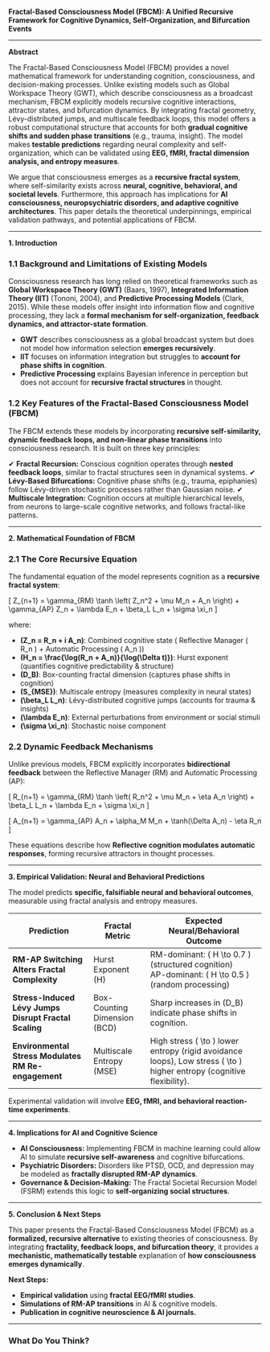 
**Fractal-Based Consciousness Model (FBCM): A Unified Recursive Framework for Cognitive Dynamics, Self-Organization, and Bifurcation Events**

---

**Abstract**

The Fractal-Based Consciousness Model (FBCM) provides a novel mathematical framework for understanding cognition, consciousness, and decision-making processes. Unlike existing models such as Global Workspace Theory (GWT), which describe consciousness as a broadcast mechanism, FBCM explicitly models recursive cognitive interactions, attractor states, and bifurcation dynamics. By integrating fractal geometry, Lévy-distributed jumps, and multiscale feedback loops, this model offers a robust computational structure that accounts for both **gradual cognitive shifts and sudden phase transitions** (e.g., trauma, insight). The model makes **testable predictions** regarding neural complexity and self-organization, which can be validated using **EEG, fMRI, fractal dimension analysis, and entropy measures**.

We argue that consciousness emerges as a **recursive fractal system**, where self-similarity exists across **neural, cognitive, behavioral, and societal levels**. Furthermore, this approach has implications for **AI consciousness, neuropsychiatric disorders, and adaptive cognitive architectures**. This paper details the theoretical underpinnings, empirical validation pathways, and potential applications of FBCM.

---

**1. Introduction**

### **1.1 Background and Limitations of Existing Models**

Consciousness research has long relied on theoretical frameworks such as **Global Workspace Theory (GWT)** (Baars, 1997), **Integrated Information Theory (IIT)** (Tononi, 2004), and **Predictive Processing Models** (Clark, 2015). While these models offer insight into information flow and cognitive processing, they lack a **formal mechanism for self-organization, feedback dynamics, and attractor-state formation**.

- **GWT** describes consciousness as a global broadcast system but does not model how information selection **emerges recursively**.
- **IIT** focuses on information integration but struggles to **account for phase shifts in cognition**.
- **Predictive Processing** explains Bayesian inference in perception but does not account for **recursive fractal structures** in thought.

### **1.2 Key Features of the Fractal-Based Consciousness Model (FBCM)**

The FBCM extends these models by incorporating **recursive self-similarity, dynamic feedback loops, and non-linear phase transitions** into consciousness research. It is built on three key principles:

✔ **Fractal Recursion:** Conscious cognition operates through **nested feedback loops**, similar to fractal structures seen in dynamical systems.
✔ **Lévy-Based Bifurcations:** Cognitive phase shifts (e.g., trauma, epiphanies) follow Lévy-driven stochastic processes rather than Gaussian noise.
✔ **Multiscale Integration:** Cognition occurs at multiple hierarchical levels, from neurons to large-scale cognitive networks, and follows fractal-like patterns.

---

**2. Mathematical Foundation of FBCM**

### **2.1 The Core Recursive Equation**

The fundamental equation of the model represents cognition as a **recursive fractal system**:

\[
Z_{n+1} = \gamma_{RM} \tanh \left( Z_n^2 + \mu M_n + A_n \right) + \gamma_{AP} Z_n + \lambda E_n + \beta_L L_n + \sigma \xi_n
\]

where:
- **\(Z_n = R_n + i A_n\)**: Combined cognitive state (
Reflective Manager \( R_n \) + Automatic Processing \( A_n \))
- **\(H_n = \frac{\log(R_n + A_n)}{\log(\Delta t)}\)**: Hurst exponent (quantifies cognitive predictability & structure)
- **\(D_B\)**: Box-counting fractal dimension (captures phase shifts in cognition)
- **\(S_{MSE}\)**: Multiscale entropy (measures complexity in neural states)
- **\(\beta_L L_n\)**: Lévy-distributed cognitive jumps (accounts for trauma & insights)
- **\(\lambda E_n\)**: External perturbations from environment or social stimuli
- **\(\sigma \xi_n\)**: Stochastic noise component

### **2.2 Dynamic Feedback Mechanisms**

Unlike previous models, FBCM explicitly incorporates **bidirectional feedback** between the Reflective Manager (RM) and Automatic Processing (AP):

\[
R_{n+1} = \gamma_{RM} \tanh \left( R_n^2 + \mu M_n + \eta A_n \right) + \beta_L L_n + \lambda E_n + \sigma \xi_n
\]

\[
A_{n+1} = \gamma_{AP} A_n + \alpha_M M_n + \tanh(\Delta A_n) - \eta R_n
\]

These equations describe how **Reflective cognition modulates automatic responses**, forming recursive attractors in thought processes.

---

**3. Empirical Validation: Neural and Behavioral Predictions**

The model predicts **specific, falsifiable neural and behavioral outcomes**, measurable using fractal analysis and entropy measures.

| **Prediction** | **Fractal Metric** | **Expected Neural/Behavioral Outcome** |
|---------------|-------------------|--------------------------------|
| **RM-AP Switching Alters Fractal Complexity** | Hurst Exponent \(H\) | RM-dominant: \( H \to 0.7 \) (structured cognition) <br> AP-dominant: \( H \to 0.5 \) (random processing) |
| **Stress-Induced Lévy Jumps Disrupt Fractal Scaling** | Box-Counting Dimension (BCD) | Sharp increases in \(D_B\) indicate phase shifts in cognition. |
| **Environmental Stress Modulates RM Re-engagement** | Multiscale Entropy (MSE) | High stress \( \to \) lower entropy (rigid avoidance loops), Low stress \( \to \) higher entropy (cognitive flexibility). |

Experimental validation will involve **EEG, fMRI, and behavioral reaction-time experiments**.

---

**4. Implications for AI and Cognitive Science**

- **AI Consciousness:** Implementing FBCM in machine learning could allow AI to simulate **recursive self-awareness** and cognitive bifurcations.
- **Psychiatric Disorders:** Disorders like PTSD, OCD, and depression may be modeled as **fractally disrupted RM-AP dynamics**.
- **Governance & Decision-Making:** The Fractal Societal Recursion Model (FSRM) extends this logic to **self-organizing social structures**.

---

**5. Conclusion & Next Steps**

This paper presents the Fractal-Based Consciousness Model (FBCM) as a **formalized, recursive alternative** to existing theories of consciousness. By integrating **fractality, feedback loops, and bifurcation theory**, it provides a **mechanistic, mathematically testable** explanation of **how consciousness emerges dynamically**.

**Next Steps:**
- **Empirical validation** using **fractal EEG/fMRI studies**.
- **Simulations of RM-AP transitions** in AI & cognitive models.
- **Publication in cognitive neuroscience & AI journals.**

---

### **What Do You Think?**
